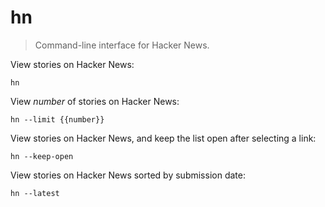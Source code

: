 hn
==

> Command-line interface for Hacker News.

View stories on Hacker News:

    hn

View _number_ of stories on Hacker News:

    hn --limit {{number}}

View stories on Hacker News, and keep the list open after selecting a link:

    hn --keep-open

View stories on Hacker News sorted by submission date:

    hn --latest
